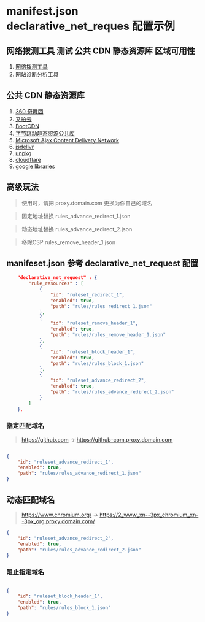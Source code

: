 # manifest.json  declarative_net_reques 配置示例

## 网络拨测工具  测试 公共 CDN 静态资源库 区域可用性
1. [网络拨测工具](https://zijian.aliyun.com/detect/http)
2. [网站诊断分析工具](https://zijian.aliyun.com/)


## 公共 CDN 静态资源库

1. [360 奇舞团](https://cdn.baomitu.com/)
2. [又拍云](http://jscdn.upai.com/)
3. [BootCDN](https://www.bootcdn.cn/)
4. [字节跳动静态资源公共库](http://cdn.bytedance.com/)
5. [Microsoft Ajax Content Delivery Network](https://docs.microsoft.com/en-us/aspnet/ajax/cdn/overview)
6. [jsdelivr](https://www.jsdelivr.com/)
7. [unpkg](https://unpkg.com/)
8. [cloudflare ](https://cdnjs.com/)
9. [google libraries](https://developers.google.com/speed/libraries)



## 高级玩法
> 使用时，请把 proxy.domain.com 更换为你自己的域名

> 固定地址替换  rules_advance_redirect_1.json

> 动态地址替换  rules_advance_redirect_2.json

> 移除CSP   rules_remove_header_1.json


## manifeset.json 参考 declarative_net_request 配置
```json 
    "declarative_net_request" : {
        "rule_resources" : [
            {
                "id": "ruleset_redirect_1",
                "enabled": true,
                "path": "rules/rules_redirect_1.json"
            },
            {
                "id": "ruleset_remove_header_1",
                "enabled": true,
                "path": "rules/rules_remove_header_1.json"
            },
            {
                "id": "ruleset_block_header_1",
                "enabled": true,
                "path": "rules/rules_block_1.json"
            },
            {
                "id": "ruleset_advance_redirect_2",
                "enabled": true,
                "path": "rules/rules_advance_redirect_2.json"
            }
        ]
    },

```

### 指定匹配域名

> https://github.com  ->  https://github-com.proxy.domain.com

```json

{
    "id": "ruleset_advance_redirect_1",
    "enabled": true,
    "path": "rules/rules_advance_redirect_1.json"
}

```
## 动态匹配域名

> https://www.chromium.org/   ->    https://2_www_xn--3px_chromium_xn--3px_org.proxy.domain.com/

```json
{
    "id": "ruleset_advance_redirect_2",
    "enabled": true,
    "path": "rules/rules_advance_redirect_2.json"
}
```

### 阻止指定域名
```json

{
    "id": "ruleset_block_header_1",
    "enabled": true,
    "path": "rules/rules_block_1.json"
}

```


